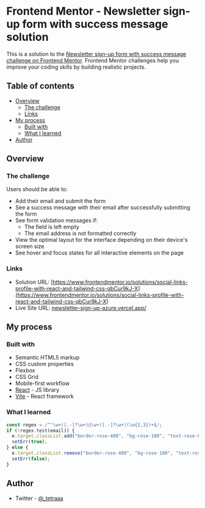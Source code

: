 # Frontend Mentor - Newsletter sign-up form with success message solution

This is a solution to the [Newsletter sign-up form with success message challenge on Frontend Mentor](https://www.frontendmentor.io/challenges/newsletter-signup-form-with-success-message-3FC1AZbNrv). Frontend Mentor challenges help you improve your coding skills by building realistic projects.

## Table of contents

- [Overview](#overview)
  - [The challenge](#the-challenge)
  - [Links](#links)
- [My process](#my-process)
  - [Built with](#built-with)
  - [What I learned](#what-i-learned)
- [Author](#author)

## Overview

### The challenge

Users should be able to:

- Add their email and submit the form
- See a success message with their email after successfully submitting the form
- See form validation messages if:
  - The field is left empty
  - The email address is not formatted correctly
- View the optimal layout for the interface depending on their device's screen size
- See hover and focus states for all interactive elements on the page

### Links

- Solution URL: [https://www.frontendmentor.io/solutions/social-links-profile-with-react-and-tailwind-css-qbCur9kJ-X](https://www.frontendmentor.io/solutions/social-links-profile-with-react-and-tailwind-css-qbCur9kJ-X)
- Live Site URL: [newsletter-sign-up-azure.vercel.app/](https://newsletter-sign-up-azure.vercel.app/)

## My process

### Built with

- Semantic HTML5 markup
- CSS custom properties
- Flexbox
- CSS Grid
- Mobile-first workflow
- [React](https://reactjs.org/) - JS library
- [Vite](https://vitejs.dev/) - React framework

### What I learned

```js
const regex = /^^\w+([.-]?\w+)@\w+([.-]?\w+)(\w{2,3})+$/;
if (!regex.test(email)) {
  e.target.classList.add("border-rose-400", "bg-rose-100", "text-rose-600");
  setErr(true);
} else {
  e.target.classList.remove("border-rose-400", "bg-rose-100", "text-rose-600");
  setErr(false);
}
```

## Author

- Twitter - [@\_tetraaa](https://www.twitter.com/_tetraaa)
